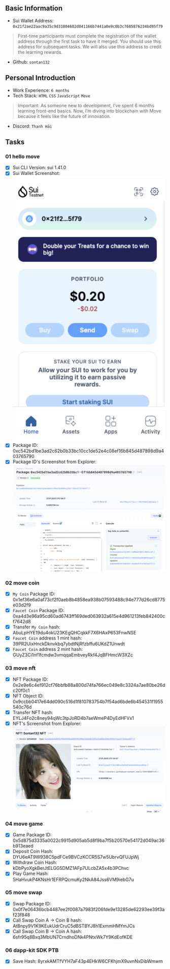 ## Basic Information
- Sui Wallet Address: `0x21f2ae22aac9a35c9d31804602d041166b7441a0e9c0b3c7685876234bd95f79`
> First-time participants must complete the registration of the wallet address through the first task to have it merged. You should use this address for subsequent tasks. We will also use this address to credit the learning rewards.
- Github: `sontan132`

## Personal Introduction
- Work Experience: `6 months` 
- Tech Stack: `HTML` `CSS` `JavaScript` `Move`
> Important: As someone new to development, I’ve spent 6 months learning front-end basics. Now, I’m diving into blockchain with Move because it feels like the future of innovation.
- Discord: `Thanh Hải`

## Tasks

### 01 hello move
- [x] Sui CLI Version: sui 1.41.0
- [x] Sui Wallet Screenshot: ![](images/sui_wallet.png)
- [x] Package ID: 0xc542bd1be3ad2c62b0b33bc10cc1de52e4c08ef16b845d487898d9a403765790
- [x] Package ID's Screenshot from Explorer: ![](images/packageID.png)

### 02 move coin
- [x] `My Coin` Package ID: 0x1ef36e6a0af73cf2f0aeb8b4858ea938b07593488c94e777d26cd8775e03d2f9
- [x] `Faucet Coin` Package ID: 0xa4d3e96a95cd60ad6743ff169ded063932a615e4d961213feb842400cf7642d8
- [x] Transfer `My Coin` hash: AbuLpHYE19du4okU23KEgQHCqkkF7X6HAxP653FnwNSE
- [x] `Faucet Coin` address 1 mint hash: 39PR2UixHnckDknvkbq7ybdtNjRfzbffu6UKdZ1Unwdt
- [x] `Faucet Coin` address 2 mint hash: GUyZ3Ci1nf1fcmdw3vmqqaEmbveyRkf4JqBFHmcW3XZc

### 03 move nft
- [x] NFT Package ID: 0x2e9e6c4ef912cf76bbfb88a800d74fa766ec049e8c3324a7ae80be26dc20f0c1
- [x] NFT Object ID: 0x9ccbb0417e64dd090c516d1f810783754b7f54ad6bde6b454531f1955540c76d
- [x] Transfer NFT hash: EYLJ4Fo2c8ney94qWc3tpJoRD4b7aeWmeP4DyEdHFVx1
- [x] NFT's Screenshot from Explorer: ![](images/NFT.png)

### 04 move game
- [x] Game Package ID: 0x5d875d3335a0022c9915d905ab5d8f9ba7f5b20570e54172d049ac36b913eaed
- [x] Deposit Coin Hash: DYU6eAT9W938C5pdFCe9BVCzKCCR5S7w5UbrvQFUJpWj
- [x] Withdraw Coin Hash: kDbPyoXgkBerJtELGG5DMZ1AFp7ULcbZA5x4b3PChvc
- [x] Play Game Hash: 5HaHvukP4KNsHr1EFRPQcmuKy2NkA84Jss6VM9iebG7u

### 05 move swap
- [x] Swap Package ID: 0x0f7e06436bcb4487ee2f0087a7983f206fde9e13285de62293ee39f3af23f848
- [x] Call Swap Coin A -> Coin B hash: AtBnpy9V1K9KEukUdrCruC5dBSTBYJ8h1ExmmHMYmJCs
- [x] Call Swap Coin B -> Coin A hash: 6sfr95q8Bxq3MbUN7CrndhoDNk4PNtxWk7Y9KdEofKDE

### 06 dapp-kit SDK PTB
- [x] Save Hash: 8yrxkAMTfVYH7aF43p4EHkW6CFKhjmX9uvnNxDibWmwm
